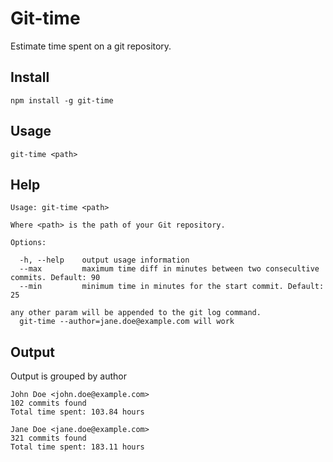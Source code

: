 # Git-time
Estimate time spent on a git repository.

## Install
    npm install -g git-time

## Usage
    git-time <path>

## Help
    Usage: git-time <path>

    Where <path> is the path of your Git repository.
    
    Options:
    
      -h, --help	output usage information
      --max	    	maximum time diff in minutes between two consecultive commits. Default: 90
      --min	    	minimum time in minutes for the start commit. Default: 25
    
    any other param will be appended to the git log command.
      git-time --author=jane.doe@example.com will work
      
      
## Output

Output is grouped by author
```
John Doe <john.doe@example.com>
102 commits found
Total time spent: 103.84 hours

Jane Doe <jane.doe@example.com>
321 commits found
Total time spent: 183.11 hours
```
